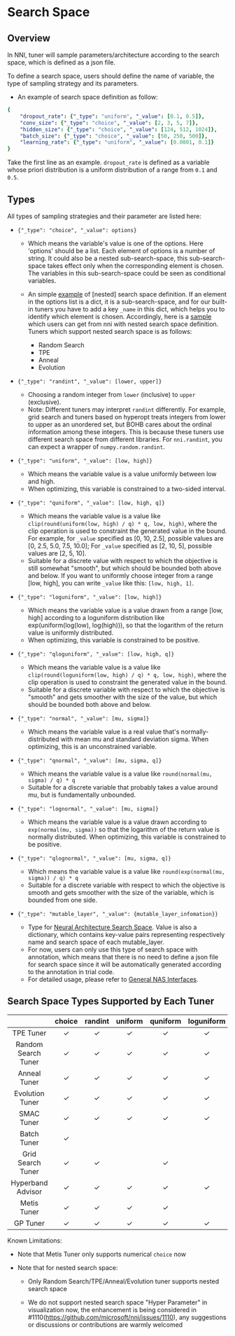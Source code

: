 # Search Space

## Overview

In NNI, tuner will sample parameters/architecture according to the search space, which is defined as a json file.

To define a search space, users should define the name of variable, the type of sampling strategy and its parameters.

* An example of search space definition as follow:

```yaml
{
    "dropout_rate": {"_type": "uniform", "_value": [0.1, 0.5]},
    "conv_size": {"_type": "choice", "_value": [2, 3, 5, 7]},
    "hidden_size": {"_type": "choice", "_value": [124, 512, 1024]},
    "batch_size": {"_type": "choice", "_value": [50, 250, 500]},
    "learning_rate": {"_type": "uniform", "_value": [0.0001, 0.1]}
}

```

Take the first line as an example. `dropout_rate` is defined as a variable whose priori distribution is a uniform distribution of a range from `0.1` and `0.5`.

## Types

All types of sampling strategies and their parameter are listed here:

* `{"_type": "choice", "_value": options}`

  * Which means the variable's value is one of the options. Here 'options' should be a list. Each element of options is a number of string. It could also be a nested sub-search-space, this sub-search-space takes effect only when the corresponding element is chosen. The variables in this sub-search-space could be seen as conditional variables.

  * An simple [example](https://github.com/microsoft/nni/tree/master/examples/trials/mnist-nested-search-space/search_space.json) of [nested] search space definition. If an element in the options list is a dict, it is a sub-search-space, and for our built-in tuners you have to add a key `_name` in this dict, which helps you to identify which element is chosen. Accordingly, here is a [sample](https://github.com/microsoft/nni/tree/master/examples/trials/mnist-nested-search-space/sample.json) which users can get from nni with nested search space definition. Tuners which support nested search space is as follows:

    - Random Search 
    - TPE
    - Anneal
    - Evolution

* `{"_type": "randint", "_value": [lower, upper]}`
  * Choosing a random integer from `lower` (inclusive) to `upper` (exclusive).
  * Note: Different tuners may interpret `randint` differently. For example, grid search and tuners based on hyperopt
    treats integers from lower to upper as an unordered set, but BOHB cares about the ordinal information among these
    integers. This is because these tuners use different search space from different libraries. For `nni.randint`, you can
    expect a wrapper of `numpy.random.randint`.

* `{"_type": "uniform", "_value": [low, high]}`
  * Which means the variable value is a value uniformly between low and high.
  * When optimizing, this variable is constrained to a two-sided interval.

* `{"_type": "quniform", "_value": [low, high, q]}`
  * Which means the variable value is a value like `clip(round(uniform(low, high) / q) * q, low, high)`, where the clip operation is used to constraint the generated value in the bound. For example, for `_value` specified as [0, 10, 2.5], possible values are [0, 2.5, 5.0, 7.5, 10.0]; For `_value` specified as [2, 10, 5], possible values are [2, 5, 10].
  * Suitable for a discrete value with respect to which the objective is still somewhat "smooth", but which should be bounded both above and below. If you want to uniformly choose integer from a range [low, high], you can write `_value` like this: `[low, high, 1]`.

* `{"_type": "loguniform", "_value": [low, high]}`
  * Which means the variable value is a value drawn from a range [low, high] according to a loguniform distribution like exp(uniform(log(low), log(high))), so that the logarithm of the return value is uniformly distributed.
  * When optimizing, this variable is constrained to be positive.

* `{"_type": "qloguniform", "_value": [low, high, q]}`
  * Which means the variable value is a value like `clip(round(loguniform(low, high) / q) * q, low, high)`, where the clip operation is used to constraint the generated value in the bound.
  * Suitable for a discrete variable with respect to which the objective is "smooth" and gets smoother with the size of the value, but which should be bounded both above and below.

* `{"_type": "normal", "_value": [mu, sigma]}`
  * Which means the variable value is a real value that's normally-distributed with mean mu and standard deviation sigma. When optimizing, this is an unconstrained variable.

* `{"_type": "qnormal", "_value": [mu, sigma, q]}`
  * Which means the variable value is a value like `round(normal(mu, sigma) / q) * q`
  * Suitable for a discrete variable that probably takes a value around mu, but is fundamentally unbounded.

* `{"_type": "lognormal", "_value": [mu, sigma]}`
  * Which means the variable value is a value drawn according to `exp(normal(mu, sigma))` so that the logarithm of the return value is normally distributed. When optimizing, this variable is constrained to be positive.

* `{"_type": "qlognormal", "_value": [mu, sigma, q]}`
  * Which means the variable value is a value like `round(exp(normal(mu, sigma)) / q) * q`
  * Suitable for a discrete variable with respect to which the objective is smooth and gets smoother with the size of the variable, which is bounded from one side.

* `{"_type": "mutable_layer", "_value": {mutable_layer_infomation}}`
  * Type for [Neural Architecture Search Space][1]. Value is also a dictionary, which contains key-value pairs representing respectively name and search space of each mutable_layer.
  * For now, users can only use this type of search space with annotation, which means that there is no need to define a json file for search space since it will be automatically generated according to the annotation in trial code.
  * For detailed usage, please refer to [General NAS Interfaces][1].

## Search Space Types Supported by Each Tuner

|                   | choice  | randint | uniform | quniform | loguniform | qloguniform | normal  | qnormal | lognormal | qlognormal |
|:------:|:------:|:------:|:------:|:------:|:------:|:------:|:------:|:------:|:------:|:------:|
| TPE Tuner         | &#10003; | &#10003; | &#10003; | &#10003;  | &#10003;    | &#10003;     | &#10003; | &#10003; | &#10003;   | &#10003;    |
| Random Search Tuner| &#10003; | &#10003; | &#10003; | &#10003;  | &#10003;    | &#10003;     | &#10003; | &#10003; | &#10003;   | &#10003;    |
| Anneal Tuner   | &#10003; | &#10003; | &#10003; | &#10003;  | &#10003;    | &#10003;     | &#10003; | &#10003; | &#10003;   | &#10003;    |
| Evolution Tuner   | &#10003; | &#10003; | &#10003; | &#10003;  | &#10003;    | &#10003;     | &#10003; | &#10003; | &#10003;   | &#10003;    |
| SMAC Tuner        | &#10003; | &#10003; | &#10003; | &#10003;  | &#10003;    |      |  |  |    |     |
| Batch Tuner       | &#10003; |  |  |   |     |      |  |  |    |     |
| Grid Search Tuner | &#10003; | &#10003; |  | &#10003;  |     | |  |  |    |     |
| Hyperband Advisor | &#10003; | &#10003; | &#10003; | &#10003;  | &#10003;    | &#10003;     | &#10003; | &#10003; | &#10003;   | &#10003;    |
| Metis Tuner   | &#10003; | &#10003; | &#10003; | &#10003;  |     |      |  |  |    |     |
| GP Tuner   | &#10003; | &#10003; | &#10003; | &#10003; | &#10003; | &#10003; |  |  |    |     |


Known Limitations:

* Note that Metis Tuner only supports numerical `choice` now

* Note that for nested search space:

    * Only Random Search/TPE/Anneal/Evolution tuner supports nested search space

    * We do not support nested search space "Hyper Parameter" in visualization now, the enhancement is being considered in #1110(https://github.com/microsoft/nni/issues/1110), any suggestions or discussions or contributions are warmly welcomed

[1]: ../AdvancedFeature/GeneralNasInterfaces.md
